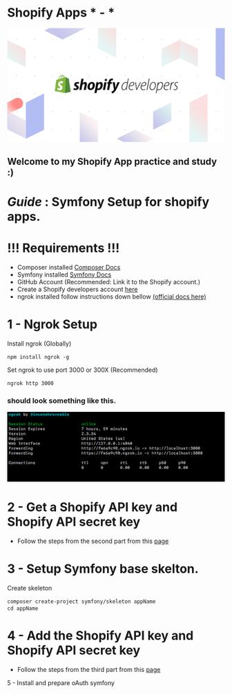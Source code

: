 
Shopify Apps * - *
=====
![Alt text](imgs/devsAreGods.jpg?raw=true "Title")
## Welcome to my Shopify App practice and study :)

*Guide* : Symfony Setup for shopify apps.
=====

# !!! Requirements !!!
- Composer installed [Composer Docs](https://getcomposer.org/doc/00-intro.md)
- Symfony installed [Symfony Docs](https://symfony.com/doc/current/best_practices/creating-the-project.html#installing-symfony)
- GitHub Account (Recommended: Link it to the Shopify account.)
- Create a Shopify developers account [here](https://partners.shopify.com/signup/developer)
- ngrok installed follow instructions down bellow [(official docs here)](https://developers.shopify.com/tutorials/build-a-shopify-app-with-node-and-react/embed-your-app-in-shopify)

1 - Ngrok Setup
=====
Install ngrok (Globally)
```
npm install ngrok -g
```
Set ngrok to use port 3000 or 300X (Recommended)
```
ngrok http 3000
```
### should look something like this.
![Alt text](imgs/likeThisBoy.png?raw=true)

2 - Get a Shopify API key and Shopify API secret key
=====

- Follow the steps from the second part from this [page](https://developers.shopify.com/tutorials/build-a-shopify-app-with-node-and-react/embed-your-app-in-shopify)

3 - Setup Symfony base skelton.
=====
Create skeleton
```
composer create-project symfony/skeleton appName
cd appName
```

4 - Add the Shopify API key and Shopify API secret key
=====

- Follow the steps from the third part from this [page](https://developers.shopify.com/tutorials/build-a-shopify-app-with-node-and-react/embed-your-app-in-shopify)

5 - Install and prepare oAuth symfony
